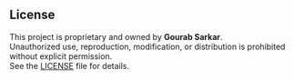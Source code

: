 ## License

This project is proprietary and owned by **Gourab Sarkar**.  
Unauthorized use, reproduction, modification, or distribution is prohibited without explicit permission.  
See the [LICENSE](LICENSE) file for details.

